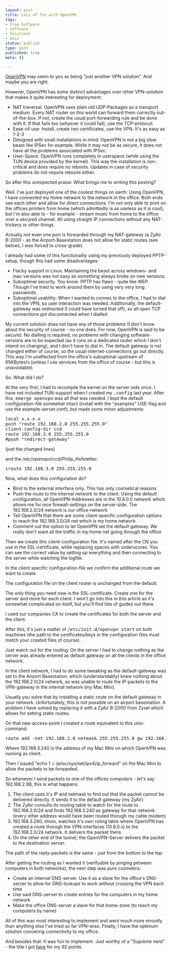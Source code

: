```yaml
---
layout: post
title: Lots of fun with OpenVPN
tags:
- Free Software
- Software
- Solutions
- Unix
status: publish
type: post
published: true
meta: {}

---
```

<p><a href="http://openvpn.net/">OpenVPN</a> may seem to you as being "just another VPN solution". And maybe you are right.</p>
<p>However, OpenVPN has some distinct advantages over other VPN-solution that makes it quite interesting for deployment:</p>
<ul>
 <li>NAT traversal. OpenVPN uses plain old UDP-Packages as a transport medium. Every NAT router on this world can forward them correctly out-of-the-box. If not, create the usual port-forwarding rule and be done with it. If that fails too (whyever it could fail), use the TCP-protocol.</li>
 <li>Ease-of-use: Install, create two certificates, use the VPN. It's as easy as 1-2-3</li>
 <li>Designed with small installations in mind. OpenVPN is not a big slow beast like IPSec for example. While it may not be as secure, it does not have all the problems associated with IPSec.</li>
 <li>User-Space. OpenVPN runs completely in userspace (while using the TUN device provided by the kernel). This way the installation is non-critical and does require no reboots. Updates in case of security problems do not require reboots either.</li>
</ul>
<p>So after this unexpected praise: What brings me to writing this posting?</p>
<p>Well. I've just deployed one of the coolest things on earth: Using OpenVPN, I have connected my home network to the network in the office. Both ends see each other and allow for direct connections. I'm not only able to print on the offices printers from home (which admittedly is as useless as it is cool), but I'm also able to - for example - stream music from home to the office over a secured channel. All using straight IP connections without any NAT-trickery or other things.</p>
<p>Actually not even one port is forwarded through my NAT-gateway (a ZyAir B-2000 - as the Airport-Basestation does not allow for static routes (see below), I was forced to cross-grade).</p>
<p>I already had some of this functionality using my previously deployed PPTP-setup, though this had some disadvantages:</p>
<ul>
 <li>Flacky support in Linux. Maintaining the beast across windows- and mac versions was not easy as something always broke on new versions.</li>
 <li>Suboptimal security. You know: PPTP has flaws - quite like WEP. Though I've tried to work around them by using very very long passwords.</li>
 <li>Suboptimal usability: When I wanted to connec to the office, I had to dial into the VPN, so user interaction was needed. Additionally, the default-gateway was redirected (I could have turned that off), so all open TCP connections got disconnected when I dialled.</li>
</ul>
<p>My current solution does not have any of those problems (I don't know about the security of course - no one does. For now, OpenVPN is said to be secure): No dialling is required, no problems with changing software-versions are to be expected (as it runs on a dedicated router which I don't intend on changing), and I don't have to dial in. The default gateway is not changed either of course, so the usual internet-connections go out directly. This way I'm unaffected from the office's suboptimal upstream of 65KBytes/s (unless I use services from the office of course - but this is unavoidable).</p>
<p>So. What did I do?</p>
<p>At the very first, I had to recompile the kernel on the server side once. I have not included TUN-support when I created my <tt>.config</tt> last year. After this, <tt>emerge openvpn</tt> was all that was needed. I kept the default configuration-file somewhat intact (install with the "examples" USE-flag and use the example-server.conf), but made some minor adjustments:
</p>
<pre class="code">
local x.x.x.x
push "route 192.168.2.0 255.255.255.0"
client-config-dir ccd
route 192.168.3.0 255.255.255.0
#push "redirect-gateway"
</pre>
<p>(just the changed lines)</p>
<p>and the /etc/openvpn/ccd/Philip_Hofstetter:</p>
<pre class="code">
iroute 192.168.3.0 255.255.255.0
</pre>
<p>Now, what does this configuration do?</p>
<ul>
 <li>Bind to the external interface only. This has only cosmetical reasons</li>
 <li>Push the route to the internal network to the client. Using the default configuration, all OpenVPN-Addresses are in the 10.8.0.0 network which allows me for nice firewall-settings on the server-side. The 192.168.2.0/24 network is our office-network</li>
 <li>Tell OpenVPN that there are some client-specific configuration options to reach the 192.168.3.0/24 net which is my home network</li>
 <li>Comment out the option to let OpenVPN set the default gateway. We really don't want all the traffic in my home net going through the office</li>
</ul>
<p>Then we create this client-configuration file. It's named after the CN you use in the SSL-certificate, while replacing spaces with underscores. You can see the correct value by setting up everything and then connecting to the server while watching the logfile.</p>
<p>In the client specific configuration-file we confirm the additional route we want to create.</p>
<p>The configuration file on the client router is unchanged from the default.</p>
<p>The only thing you need now is the SSL-certificate. Create one for the server and more for each client. I won't go into this in this article as it's somewhat complicated on itself, but you'll find lots of guides out there.</p>
<p>I used our companies CA to create the certificates for both the server and the client.</p>
<p>After this, it's just a matter of <tt>/etc/init.d/openvpn start</tt> on both machines (the path to the certificates/keys in the configuration files must match your created files of course).</p>
<p>Just watch out for the routing: On the server I had to change nothing as the server was already entered as default gateway on all the clients in the office network.</p>
<p>In the client network, I had to do some tweaking as the default-gateway was set to the Airport Basestation, which (understandably) knew nothing about the 192.168.2.0/24 network, so was unable to route the IP-packets to the VPN-gateway in the internal network (my Mac Mini).</p>
<p>Usually you solve that by installing a static route on the default gateway in your network. Unfortunately, this is not possible on an airport basestation. A problem I have solved by replacing it with a ZyAir B-2000 from Zyxel which allows for setting static routes.</p>
<p>On that new access-point I created a route equivalent to this unix-command:</p>
<pre class="code">route add -net 192.168.2.0 netmask 255.255.255.0 gw 192.168.3.240</pre>
<p>Where 192.168.3.240 is the address of my Mac Mini on which OpenVPN was running as client.</p>
<p>Then I issued "echo 1 > /proc/sys/net/ipv4/ip_forward" on the Mac Mini to allow the packets to be forwarded.</p>
<p>So whenever I send packets to one of the offices computers - let's say 192.168.2.98, this is what happens:</p>
<ol>
 <li>The client uses it's IP and netmask to find out that the packet cannot be delivered directly. It sends it to the default gateway (my ZyAir)</li>
 <li>The ZyAir consults its routing table to watch for the route to 192.168.2.0/24 and finds 192.168.3.240 as gateway for that network (every other address would have been routed thorugh my cable modem)</li>
 <li>192.168.3.240, shion, watches it's own roting table where OpenVPN has created a route thorugh the VPN-interfaces (10.8.0.x) to the 192.168.2.0/24 network. It delivers the packet there.</li>
 <li>On the other end of the tunnel, the OpenVPN-Server delivers the packet to the destination server.</li>
</ol>
<p>The path of the reply-packets is the same - just from the bottom to the top.</p>
<p>After getting the routing as I wanted it (verifyable by pinging petween computers in both networks), the next step was pure cosmetics:</p>
<ul>
 <li>Create an internal DNS-server. Use it as a slave for the office's DNS-server to allow for DNS-lookups to work without crossing the VPN each time</li>
 <li>Use said DNS-server to create entries for the computers in my home network</li>
 <li>Make the office DNS-server a slave for that home-zone (to reach my computers by name)</li>
</ul>
<p>All of this was most interesting to implement and went much more smootly than anything else I've tried so far VPN-wise. Finally, I have the optimum solution concering connectivity to my office.</p>
<p>And besides that: It was fun to implement. Just worthy of a "Supreme nerd" - the title I got <a href="http://www.nerdtests.com/ft_nq.php?im ">here</a> for my 92 points.</p>
